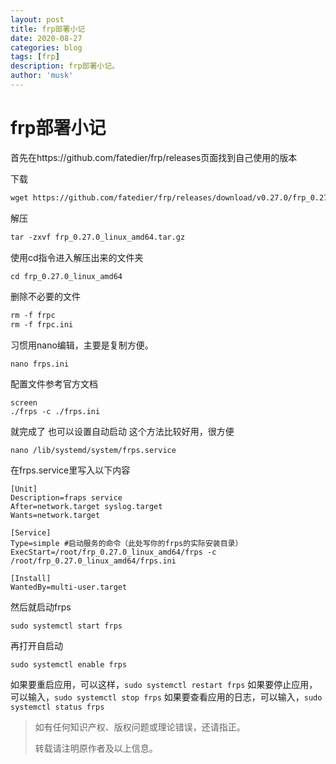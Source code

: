 ```yaml
---
layout: post
title: frp部署小记
date: 2020-08-27
categories: blog
tags: [frp]
description: frp部署小记。
author: 'musk'
---
```

# frp部署小记
首先在https://github.com/fatedier/frp/releases页面找到自己使用的版本

下载

```html
wget https://github.com/fatedier/frp/releases/download/v0.27.0/frp_0.27.0_linux_amd64.tar.gz
```
解压
```html
tar -zxvf frp_0.27.0_linux_amd64.tar.gz
```
使用cd指令进入解压出来的文件夹
```html
cd frp_0.27.0_linux_amd64
```
删除不必要的文件
```html
rm -f frpc
rm -f frpc.ini
```
习惯用nano编辑，主要是复制方便。

    nano frps.ini
配置文件参考官方文档

    screen
    ./frps -c ./frps.ini

就完成了
也可以设置自动启动
这个方法比较好用，很方便

    nano /lib/systemd/system/frps.service 
在frps.service里写入以下内容



    [Unit]
    Description=fraps service
    After=network.target syslog.target
    Wants=network.target
     
    [Service]
    Type=simple #启动服务的命令（此处写你的frps的实际安装目录）
    ExecStart=/root/frp_0.27.0_linux_amd64/frps -c /root/frp_0.27.0_linux_amd64/frps.ini
     
    [Install]
    WantedBy=multi-user.target
然后就启动frps

    sudo systemctl start frps 
再打开自启动

    sudo systemctl enable frps
如果要重启应用，可以这样，`sudo systemctl restart frps`
如果要停止应用，可以输入，`sudo systemctl stop frps`
如果要查看应用的日志，可以输入，`sudo systemctl status frps`
> 如有任何知识产权、版权问题或理论错误，还请指正。
>
> 转载请注明原作者及以上信息。